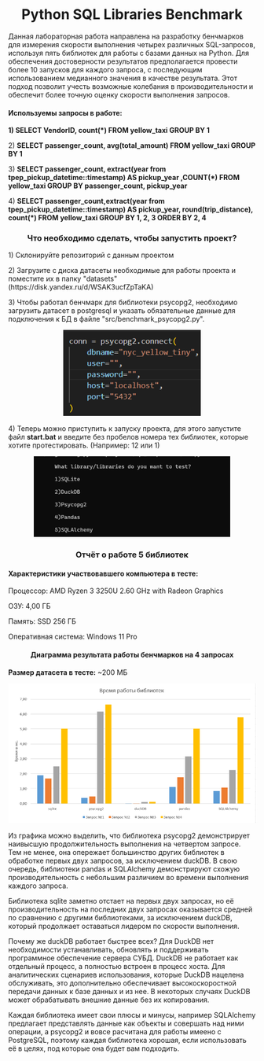<h1 align="center">Python SQL Libraries Benchmark</h1>
<p>Данная лабораторная работа направлена на разработку бенчмарков для измерения скорости выполнения четырех 
различных SQL-запросов, используя пять библиотек для работы с базами данных на Python. Для обеспечения достоверности 
результатов предполагается провести более 10 запусков для каждого запроса, с последующим использованием
медианного значения в качестве результата. Этот подход позволит учесть возможные колебания в 
производительности и обеспечит более точную оценку скорости выполнения запросов.</p>

<h4>Используемы запросы в работе:</h4>
 <p><b>1) SELECT VendorID, count(*) FROM yellow_taxi GROUP BY 1</b></p>
 <p>2) <b>SELECT passenger_count, avg(total_amount) FROM yellow_taxi GROUP BY 1</b></p>
 <p>3) <b>SELECT passenger_count, extract(year from tpep_pickup_datetime::timestamp) AS pickup_year ,COUNT(*)
FROM yellow_taxi GROUP BY passenger_count, pickup_year</b></p>
 <p>4) <b>SELECT passenger_count,extract(year from tpep_pickup_datetime::timestamp) AS pickup_year, round(trip_distance),
count(*) FROM yellow_taxi GROUP BY 1, 2, 3 ORDER BY 2, 4</b></p>

<h3 align="center">Что необходимо сделать, чтобы запустить проект?</h3>
<p>1) Склонируйте репозиторий с данным проектом</p>
<p>2) Загрузите с диска датасеты необходимые для работы проекта и поместите их в папку "datasets"(https://disk.yandex.ru/d/WSAK3ucfZpTaKA)</p>
<p>3) Чтобы работал бенчмарк для библиотеки psycopg2, необходимо загрузить датасет в postgresql и указать 
обязательные данные для подключения к БД в файле "src/benchmark_psycopg2.py".<p>
<div align="center"><img src="images/psycopg2.png" width="280"></div>
<p>4) Теперь можно приступить к запуску проекта, для этого запустите файл <b>start.bat</b> и введите 
без пробелов номера тех библиотек, которые хотите протестировать. (Например: 12 или 1)</p>
<div align="center"><img src="images/menu.png" width="400"></div>

<h3 align="center">Отчёт о работе 5 библиотек</h3>
<h4>Характеристики участвовавшего компьютера в тесте:</h4>
<p>Процессор: AMD Ryzen 3 3250U 2.60 GHz with Radeon Graphics</p>
<p>ОЗУ: 4,00 ГБ</p>
<p>Память: SSD 256 ГБ</p>
<p>Оперативная система: Windows 11 Pro</p>
<h4 align="center">Диаграмма результата работы бенчмарков на 4 запросах</h4>
<p><b>Размер датасета в тесте:</b> ~200 МБ</p>
<div align="center"><img src="images/bar_chart.png" width="700"></div>
<p>Из графика можно выделить, что библиотека psycopg2 демонстрирует наивысшую продолжительность 
выполнения на четвертом запросе. Тем не менее, она опережает большинство других библиотек в обработке
первых двух запросов, за исключением duckDB. В свою очередь, библиотеки pandas и SQLAlchemy демонстрируют
схожую производительность с небольшим различием во времени выполнения каждого запроса.

Библиотека sqlite заметно отстает на первых двух запросах, но её производительность на последних 
двух запросах оказывается средней по сравнению с другими библиотеками, за исключением duckDB, который 
продолжает оставаться лидером по скорости выполнения.

Почему же duckDB работает быстрее всех? Для DuckDB нет необходимости устанавливать, обновлять 
и поддерживать программное обеспечение сервера СУБД. DuckDB не работает как отдельный процесс, 
а полностью встроен в процесс хоста. Для аналитических сценариев использования, которые DuckDB 
нацелена обслуживать, это дополнительно обеспечивает высокоскоростной передачи данных к базе 
данных и из нее.
В некоторых случаях DuckDB может обрабатывать внешние данные без их копирования.

Каждая библиотека имеет свои плюсы и минусы, например SQLAlchemy предлагает представлять данные как объекты 
и совершать над ними операции, а psycopg2 и вовсе расчитана для работы имеено с PostgreSQL, поэтому каждая
библиотека хорошая, если использовать её в целях, под которые она будет вам подходить.
</p>
